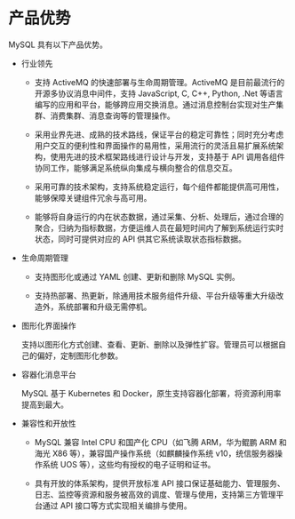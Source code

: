 # 产品优势

MySQL 具有以下产品优势。

- 行业领先
  
  - 支持 ActiveMQ 的快速部署与生命周期管理。ActiveMQ 是目前最流行的开源多协议消息中间件，支持 JavaScript, C, C++, Python, .Net 等语言编写的应用和平台，能够跨应用交换消息。通过消息控制台实现对生产集群、消费集群、消息查询等的管理操作。

  - 采用业界先进、成熟的技术路线，保证平台的稳定可靠性；同时充分考虑用户交互的便利性和界面操作的易用性，采用流行的灵活且易扩展系统架构，使用先进的技术框架路线进行设计与开发，支持基于 API 调用各组件协同工作，能够满足系统纵向集成与横向整合的信息交互。

  - 采用可靠的技术架构，支持系统稳定运行，每个组件都能提供高可用性，能够保障关键组件冗余与高可用。

  - 能够将自身运行的内在状态数据，通过采集、分析、处理后，通过合理的聚合，归纳为指标数据，方便运维人员在最短时间内了解到系统运行实时状态，同时可提供对应的 API 供其它系统读取状态指标数据。

- 生命周期管理

  - 支持图形化或通过 YAML 创建、更新和删除 MySQL 实例。

  - 支持热部署、热更新，除通用技术服务组件升级、平台升级等重大升级改造外，系统部署和升级无需停机。

- 图形化界面操作

  支持以图形化方式创建、查看、更新、删除以及弹性扩容。管理员可以根据自己的偏好，定制图形化参数。

- 容器化消息平台

  MySQL 基于 Kubernetes 和 Docker，原生支持容器化部署，将资源利用率提高到最大。

- 兼容性和开放性

  - MySQL 兼容 Intel CPU 和国产化 CPU（如飞腾 ARM，华为鲲鹏 ARM 和海光 X86 等），兼容国产操作系统（如麒麟操作系统 v10，统信服务器操作系统 UOS 等），这些均有授权的电子证明和证书。

  - 具有开放的体系架构，提供开放标准 API 接口保证基础能力、管理服务、日志、监控等资源和服务被高效的调度、管理与使用，支持第三方管理平台通过 API 接口等方式实现相关编排与使用。
